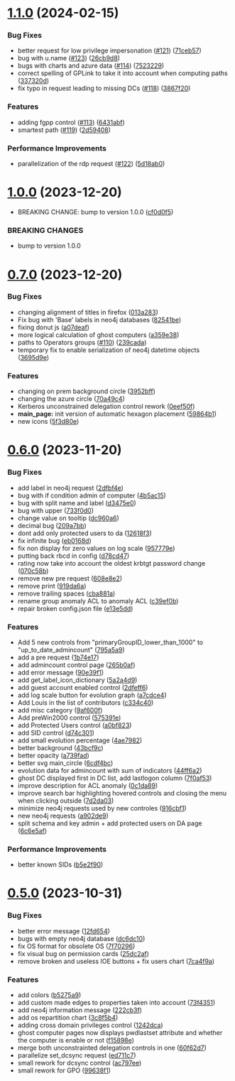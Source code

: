# [1.1.0](https://github.com/Mazars-Tech/AD_Miner/compare/v1.0.0...v1.1.0) (2024-02-15)


### Bug Fixes

* better request for low privilege impersonation ([#121](https://github.com/Mazars-Tech/AD_Miner/issues/121)) ([71ceb57](https://github.com/Mazars-Tech/AD_Miner/commit/71ceb571d8526fa888cb029c40faa6be78658ee8))
* bug with u.name ([#123](https://github.com/Mazars-Tech/AD_Miner/issues/123)) ([26cb9d8](https://github.com/Mazars-Tech/AD_Miner/commit/26cb9d873eda64c0e874b9ba9b2585c81ace6382))
* bugs with charts and azure data ([#114](https://github.com/Mazars-Tech/AD_Miner/issues/114)) ([7523229](https://github.com/Mazars-Tech/AD_Miner/commit/7523229e2c6873c66ba30f9101fbf3ce0426cc68))
* correct spelling of GPLink to take it into account when computing paths ([337320d](https://github.com/Mazars-Tech/AD_Miner/commit/337320d64293f18c61cf281a6b8e6f8cd87c2b76))
* fix typo in request leading to missing DCs ([#118](https://github.com/Mazars-Tech/AD_Miner/issues/118)) ([3867f20](https://github.com/Mazars-Tech/AD_Miner/commit/3867f2045d3412f5830c63bb59aadc7c372895d6))


### Features

* adding fgpp control ([#113](https://github.com/Mazars-Tech/AD_Miner/issues/113)) ([6431abf](https://github.com/Mazars-Tech/AD_Miner/commit/6431abf00c945c40fb4e9714af01c22d4dc6a751))
* smartest path ([#119](https://github.com/Mazars-Tech/AD_Miner/issues/119)) ([2d59408](https://github.com/Mazars-Tech/AD_Miner/commit/2d5940813cf950056bf7e857138af820a1ec4042))


### Performance Improvements

* parallelization of the rdp request ([#122](https://github.com/Mazars-Tech/AD_Miner/issues/122)) ([5d18ab0](https://github.com/Mazars-Tech/AD_Miner/commit/5d18ab0e87d0b24d515a37dfedc0e5111568f817))



# [1.0.0](https://github.com/Mazars-Tech/AD_Miner/compare/v0.7.0...v1.0.0) (2023-12-20)


* BREAKING CHANGE: bump to version 1.0.0 ([cf0d0f5](https://github.com/Mazars-Tech/AD_Miner/commit/cf0d0f542e51e7cd34ef84efcb0d0d1fea0e8ba4))


### BREAKING CHANGES

* bump to version 1.0.0



# [0.7.0](https://github.com/Mazars-Tech/AD_Miner/compare/v0.6.0...v0.7.0) (2023-12-20)


### Bug Fixes

* changing alignment of titles in firefox ([013a283](https://github.com/Mazars-Tech/AD_Miner/commit/013a28325224d8e0d29291849d2505197117a2a3))
* Fix bug with 'Base' labels in neo4j databases ([82541be](https://github.com/Mazars-Tech/AD_Miner/commit/82541be0a2f57fee025a2db740087a43c34a318d))
* fixing donut js ([a07deaf](https://github.com/Mazars-Tech/AD_Miner/commit/a07deafdee838dd10c690fad56cf7509a1e53c54))
* more logical calculation of ghost computers ([a359e38](https://github.com/Mazars-Tech/AD_Miner/commit/a359e38f719b59348b488e6b9f249ccec7cca032))
* paths to Operators groups ([#110](https://github.com/Mazars-Tech/AD_Miner/issues/110)) ([239cada](https://github.com/Mazars-Tech/AD_Miner/commit/239cada9895b6bdec7a8639e7083184394ef62d5))
* temporary fix to enable serialization of neo4j datetime objects ([3695d9e](https://github.com/Mazars-Tech/AD_Miner/commit/3695d9e5c456b53c07b30df0d07e02b5d31d0ee5))


### Features

* changing on prem background circle ([3952bff](https://github.com/Mazars-Tech/AD_Miner/commit/3952bff05ca6bb23e352be863db36348b87784f7))
* changing the azure circle ([70a49c4](https://github.com/Mazars-Tech/AD_Miner/commit/70a49c41502373c69e58a030ed79d96e017f5dd2))
* Kerberos unconstrained delegation control rework ([0eef50f](https://github.com/Mazars-Tech/AD_Miner/commit/0eef50f2c81f97467fa86bd372b1f68021da8974))
* **main_page:** init version of automatic hexagon placement ([59864b1](https://github.com/Mazars-Tech/AD_Miner/commit/59864b125fb142996f30757bf49babece28e43c5))
* new icons ([5f3d80e](https://github.com/Mazars-Tech/AD_Miner/commit/5f3d80eb6c2b605380f8979d2c7931b846d96186))



# [0.6.0](https://github.com/Mazars-Tech/AD_Miner/compare/v0.5.0...v0.6.0) (2023-11-20)


### Bug Fixes

* add label in neo4j request ([2dfbf4e](https://github.com/Mazars-Tech/AD_Miner/commit/2dfbf4e3463a54e0ed593f1f7ae3ab6f3a39604c))
* bug with if condition admin of computer ([4b5ac15](https://github.com/Mazars-Tech/AD_Miner/commit/4b5ac158fd631052ad3677489125d632f7802b3c))
* bug with split name and label ([d3475e0](https://github.com/Mazars-Tech/AD_Miner/commit/d3475e0ff8ede44fdf52307cd5fcc84957647325))
* bug with upper ([733f0d0](https://github.com/Mazars-Tech/AD_Miner/commit/733f0d00300f1f253a70f7ad7d19cede0c1ce367))
* change value on tooltip ([dc960a6](https://github.com/Mazars-Tech/AD_Miner/commit/dc960a6eae7541b43042cdedb37bb9e2d598f038))
* decimal bug ([209a7bb](https://github.com/Mazars-Tech/AD_Miner/commit/209a7bb42eeb27110bf4349026a0cf6fe41bcf85))
* dont add only protected users to da ([12618f3](https://github.com/Mazars-Tech/AD_Miner/commit/12618f3b3ea5af1260373ff8a5b6b20b82c1c724))
* fix infinite bug ([eb0168d](https://github.com/Mazars-Tech/AD_Miner/commit/eb0168d0f10a154a4691d1539c6628fa0fcf3bc2))
* fix non display for zero values on log scale ([957779e](https://github.com/Mazars-Tech/AD_Miner/commit/957779e7fc432ebdc53c0fedffdb4448e21c6875))
* putting back rbcd in config ([d78cd47](https://github.com/Mazars-Tech/AD_Miner/commit/d78cd4703bc85ec3accbc2ac8502ec0717e7a54a))
* rating now take into account the oldest krbtgt password change ([070c58b](https://github.com/Mazars-Tech/AD_Miner/commit/070c58ba3ab6f87967c07f5a7b24380569f58ad3))
* remove new pre request ([608e8e2](https://github.com/Mazars-Tech/AD_Miner/commit/608e8e2ea6a299adc8d32ae56836630c98dafb7d))
* remove print ([919da6a](https://github.com/Mazars-Tech/AD_Miner/commit/919da6a02621c985de2c91e1c14af5728ced3736))
* remove trailing spaces ([cba881a](https://github.com/Mazars-Tech/AD_Miner/commit/cba881a7ef5b917bc0e004434dc3afa497e133c4))
* rename group anomaly ACL to anomaly ACL ([c39ef0b](https://github.com/Mazars-Tech/AD_Miner/commit/c39ef0be190b8c81df196e753344eb6ecd69c23f))
* repair broken config.json file ([e13e5dd](https://github.com/Mazars-Tech/AD_Miner/commit/e13e5dd8301ee7ad3f5ff8fcd1a2d9ff1df1b9cc))


### Features

* Add 5 new controls from "primaryGroupID_lower_than_1000" to "up_to_date_admincount" ([795a5a9](https://github.com/Mazars-Tech/AD_Miner/commit/795a5a94db44707faa2f5aebb4fbed25f679603d))
* add a pre request ([1b74e17](https://github.com/Mazars-Tech/AD_Miner/commit/1b74e1751b4c42bb1054bb047cff42cee769b388))
* add admincount control page ([265b0af](https://github.com/Mazars-Tech/AD_Miner/commit/265b0afb7ffc08b5da771d938f6129021fb07a14))
* add error message ([90e39f1](https://github.com/Mazars-Tech/AD_Miner/commit/90e39f19f3d6217dd6ebe622ab20e221b88e7b74))
* add get_label_icon_dictionary ([5a2a4d9](https://github.com/Mazars-Tech/AD_Miner/commit/5a2a4d9f37e5169c54a9ebf822934ea19d4fb717))
* add guest account enabled control ([2dfeff6](https://github.com/Mazars-Tech/AD_Miner/commit/2dfeff668503afd56c95611ab1c4101c9431d296))
* add log scale button for evolution graph ([a7cdce4](https://github.com/Mazars-Tech/AD_Miner/commit/a7cdce4d24d2d6f8586aa3e2191858f53f2e4cae))
* Add Louis in the list of contributors ([c334c40](https://github.com/Mazars-Tech/AD_Miner/commit/c334c40686acae238d0c732d1968dd052a6a67ca))
* add misc category ([9af600f](https://github.com/Mazars-Tech/AD_Miner/commit/9af600f5a9329c90fd0aa2bdfe7e30ca752a92fe))
* Add preWin2000 control ([575391e](https://github.com/Mazars-Tech/AD_Miner/commit/575391ed91cbb1ab65de235f540a2a22b185e157))
* add Protected Users control ([a0bf823](https://github.com/Mazars-Tech/AD_Miner/commit/a0bf823866907ca00dc6ce019a9435d1d7b440af))
* add SID control ([d74c301](https://github.com/Mazars-Tech/AD_Miner/commit/d74c3013c925fb497cbfbd00951c5f8d0be00835))
* add small evolution percentage ([4ae7982](https://github.com/Mazars-Tech/AD_Miner/commit/4ae798251547a935225340c545355d606f260acd))
* better background ([43bcf9c](https://github.com/Mazars-Tech/AD_Miner/commit/43bcf9c0291a266a7d0ffd64b4ec73ba0c18272c))
* better opacity ([a739fad](https://github.com/Mazars-Tech/AD_Miner/commit/a739fad2478fa80178ad956f0dc865031ab96d85))
* better svg main_circle ([6cdf4bc](https://github.com/Mazars-Tech/AD_Miner/commit/6cdf4bc756a11dd150cb5cba651a2d015c9e7f2a))
* evolution data for admincount with sum of indicators ([44ff6a2](https://github.com/Mazars-Tech/AD_Miner/commit/44ff6a272007187b2c90e1c3092315e286c59c2c))
* ghost DC displayed first in DC list, add lastlogon column ([7f0af53](https://github.com/Mazars-Tech/AD_Miner/commit/7f0af535d83318cb981aa8b1f8ac1ddf1bd2637d))
* improve description for ACL anomaly ([0c1da89](https://github.com/Mazars-Tech/AD_Miner/commit/0c1da8972aa2191494559f6aa658322da092f0ef))
* improve search bar highlighting hovered controls and closing the menu when clicking outside ([7d2da03](https://github.com/Mazars-Tech/AD_Miner/commit/7d2da036496dcc712a8b49de9170a30d5896fc3d))
* minimize neo4j requests used by new controles ([916cbf1](https://github.com/Mazars-Tech/AD_Miner/commit/916cbf1d31635ae4aa2d67660b93e22bfe2c6aa8))
* new neo4j requests ([a902de9](https://github.com/Mazars-Tech/AD_Miner/commit/a902de99c81bb3fcb7a6238bef1daf2466dd0d19))
* split schema and key admin + add protected users on DA page ([6c6e5af](https://github.com/Mazars-Tech/AD_Miner/commit/6c6e5af32f96bf9d23021e259bb0967d8c4518d2))


### Performance Improvements

* better known SIDs ([b5e2f90](https://github.com/Mazars-Tech/AD_Miner/commit/b5e2f900590896a745fb175427912817cebba29c))



# [0.5.0](https://github.com/Mazars-Tech/AD_Miner/compare/v0.4.1...v0.5.0) (2023-10-31)


### Bug Fixes

* better error message ([12fd654](https://github.com/Mazars-Tech/AD_Miner/commit/12fd654794c65f4fb1c3f8fabea03cd38a155573))
* bugs with empty neo4j database ([dc6dc10](https://github.com/Mazars-Tech/AD_Miner/commit/dc6dc10b2ec420cd175d05f5d07485e8142bbd79))
* fix OS format for obsolete OS ([7f70296](https://github.com/Mazars-Tech/AD_Miner/commit/7f70296cbbac7c4c3f6bc4c8a4fcc498e5959c0f))
* fix visual bug on permission cards ([25dc2af](https://github.com/Mazars-Tech/AD_Miner/commit/25dc2af8bd2c1f5a8e9a69bdf39847ec95bfe4ef))
* remove broken and useless IOE buttons + fix users chart ([7ca4f9a](https://github.com/Mazars-Tech/AD_Miner/commit/7ca4f9ad6ad2e7f14ced6ec99336cde950d7efa8))


### Features

* add colors ([b5275a9](https://github.com/Mazars-Tech/AD_Miner/commit/b5275a9036daef508ace4789747b68d326cd32c3))
* add custom made edges to properties taken into account ([73f4351](https://github.com/Mazars-Tech/AD_Miner/commit/73f43518ceee06dfae78c6ca5c1a70088bdd90b2))
* add neo4j information message ([222cb3f](https://github.com/Mazars-Tech/AD_Miner/commit/222cb3f66b0a189d14c3c916ca6f46753ed0aaac))
* add os repartition chart ([3c8f5b4](https://github.com/Mazars-Tech/AD_Miner/commit/3c8f5b42f97b51814eb1ffc1277fff7044303437))
* adding cross domain privileges control ([1242dca](https://github.com/Mazars-Tech/AD_Miner/commit/1242dcab0668fa40244af0ceb3e9861b985c345e))
* ghost computer pages now displays pwdlastset attribute and whether the computer is enable or not ([f15898e](https://github.com/Mazars-Tech/AD_Miner/commit/f15898e70dd839c5305019020226989bbc5ae6f5))
* merge both unconstrainted delegation controls in one ([60f62d7](https://github.com/Mazars-Tech/AD_Miner/commit/60f62d7dd4df88f3a1775c6839871179c1e6dd4f))
* parallelize set_dcsync request ([ed711c7](https://github.com/Mazars-Tech/AD_Miner/commit/ed711c74b0afe125af911264f62e795915594137))
* small rework for dcsync control ([ac797ee](https://github.com/Mazars-Tech/AD_Miner/commit/ac797ee26afb9b92028afd1a7669148ba2d2b1f2))
* small rework for GPO ([99638f1](https://github.com/Mazars-Tech/AD_Miner/commit/99638f1e52fb26ce493740ffacee2b444545ea5e))



